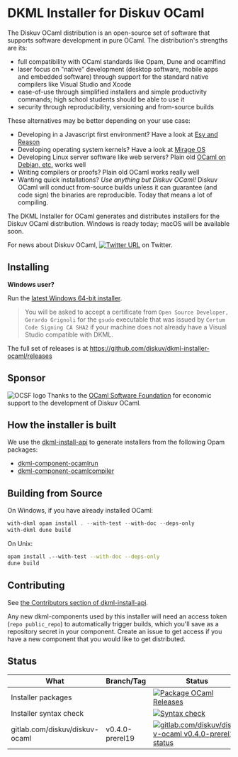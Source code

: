 # DKML Installer for Diskuv OCaml

The Diskuv OCaml distribution is an open-source set of software
that supports software development in pure OCaml. The distribution's
strengths are its:
* full compatibility with OCaml standards like Opam, Dune and ocamlfind
* laser focus on "native" development (desktop software, mobile apps and embedded software) through support for the standard native compilers like Visual Studio
  and Xcode
* ease-of-use through simplified installers and simple productivity commands; high school students should be able to use it
* security through reproducibility, versioning and from-source builds

These alternatives may be better depending on your use case:
* Developing in a Javascript first environment? Have a look at [Esy and Reason](https://esy.sh/)
* Developing operating system kernels? Have a look at [Mirage OS](https://mirage.io/)
* Developing Linux server software like web servers? Plain old [OCaml on Debian, etc.](https://ocaml.org/docs/up-and-running) works well
* Writing compilers or proofs? Plain old OCaml works really well
* Wanting quick installations? *Use anything but Diskuv OCaml!* Diskuv OCaml will conduct
  from-source builds unless it can guarantee (and code sign) the binaries are
  reproducible. Today that means a lot of compiling.

The DKML Installer for OCaml generates and distributes installers for 
the Diskuv OCaml distribution. Windows is ready today; macOS will be available soon.

For news about Diskuv OCaml, 
[![Twitter URL](https://img.shields.io/twitter/url/https/twitter.com/diskuv.svg?style=social&label=Follow%20%40diskuv)](https://twitter.com/diskuv) on Twitter.

## Installing

**Windows user?**

Run the [latest Windows 64-bit installer](https://github.com/diskuv/dkml-installer-ocaml/releases/download/v0.3.3/setup-diskuv-ocaml-windows_x86_64-0.3.3.exe).

> You will be asked to accept a certificate from
> `Open Source Developer, Gerardo Grignoli` for the `gsudo` executable
> that was issued by
> `Certum Code Signing CA SHA2` if your machine does not already have a
> Visual Studio compatible with DKML.

The full set of releases is at https://github.com/diskuv/dkml-installer-ocaml/releases

## Sponsor

<a href="https://ocaml-sf.org">
<img align="left" alt="OCSF logo" src="https://ocaml-sf.org/assets/ocsf_logo.svg"/>
</a>
Thanks to the <a href="https://ocaml-sf.org">OCaml Software Foundation</a>
for economic support to the development of Diskuv OCaml.
<p/>

## How the installer is built

We use the [dkml-install-api](https://diskuv.github.io/dkml-install-api/index.html)
to generate installers from the following Opam packages:

* [dkml-component-ocamlrun](http://github.com/diskuv/dkml-component-ocamlcompiler)
* [dkml-component-ocamlcompiler](http://github.com/diskuv/dkml-component-ocamlcompiler)

## Building from Source

On Windows, if you have already installed OCaml:

```powershell
with-dkml opam install . --with-test --with-doc --deps-only
with-dkml dune build
```

On Unix:

```bash
opam install .--with-test --with-doc --deps-only
dune build
```

## Contributing

See [the Contributors section of dkml-install-api](https://github.com/diskuv/dkml-install-api/blob/main/contributors/README.md).

Any new dkml-components used by this installer will need an access token
(`repo public_repo`)
to automatically trigger builds, which you'll save as a repository secret
in your component. Create an issue to get access if you have a new
component that you would like to get distributed.

## Status

| What                           | Branch/Tag     | Status                                                                                                                                                                                                                                     |
| ------------------------------ | -------------- | ------------------------------------------------------------------------------------------------------------------------------------------------------------------------------------------------------------------------------------------ |
| Installer packages             |                | [![Package OCaml Releases](https://github.com/diskuv/dkml-installer-ocaml/actions/workflows/package.yml/badge.svg)](https://github.com/diskuv/dkml-installer-ocaml/actions/workflows/package.yml)                                          |
| Installer syntax check         |                | [![Syntax check](https://github.com/diskuv/dkml-installer-ocaml/actions/workflows/syntax.yml/badge.svg)](https://github.com/diskuv/dkml-installer-ocaml/actions/workflows/syntax.yml)                                                      |
| gitlab.com/diskuv/diskuv-ocaml | v0.4.0-prerel19 | [![gitlab.com/diskuv/diskuv-ocaml v0.4.0-prerel19 status](https://gitlab.com/diskuv/diskuv-ocaml/badges/v0.4.0-prerel19/pipeline.svg "legacy diskuv-ocaml v0.4.0-prerel19")](https://gitlab.com/diskuv/diskuv-ocaml/-/commits/v0.4.0-prerel19) |
